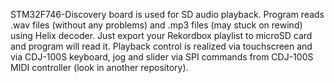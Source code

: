 STM32F746-Discovery board is used for SD audio playback.
Program reads .wav files (without any problems) and .mp3 files (may stuck on rewind) using Helix decoder. Just export your Rekordbox playlist to microSD card and program will read it.
Playback control is realized via touchscreen and via CDJ-100S keyboard, jog and slider via SPI commands from CDJ-100S MIDI controller (look in another repository).
